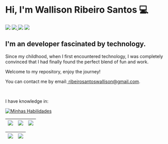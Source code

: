 <h1> Hi, I'm Wallison Ribeiro Santos 💻</h1>

<div> 
     <a href="https://instagram.com/wallisonrib" target="_blank"><img src="https://img.shields.io/badge/-Instagram-%23E4405F?style=for-the-badge&logo=instagram&logoColor=white" target="_blank"></a> 
     <a href = "mailto:ribeirosantoswallison@gmail.com"><img src="https://img.shields.io/badge/Gmail-D14836?style=for-the-badge&logo=gmail&logoColor=white" target="_blank"</a>
     <a href="https://www.linkedin.com/in/wallisonribeirosantos/" target="_blank"><img src="https://img.shields.io/badge/-LinkedIn-%230077B5?style=for-the-badge&logo=linkedin&logoColor=white" target="_blank"></a>
     <a href="https://wa.me/++5538999011905" target="_blank"><img src="https://img.shields.io/badge/WhatsApp-25D366?style=for-the-badge&logo=whatsapp&logoColor=white" target="_blank"></a>
 </div>
<h2 align="left">
I'm an developer fascinated by technology.</h2>


Since my childhood, when I first encountered technology, I was completely convinced that I had finally found the perfect blend of fun and work.

Welcome to my repository, enjoy the journey!</p>

<p>You can contact me by email:<a href="mailto:ribeirosantoswallison@gmail.com"> ribeirosantoswallison@gmail.com</a>.</p> 
<br>

<p>I have knowledge in: </p>
<div align="left">

[![Minhas Habilidades](https://skillicons.dev/icons?i=html,css,js,nodejs,react,php,laravel,figma,git,mongodb,mysql,postman
)](https://skillicons.dev) 
  </div>
  
  | ![](http://github-profile-summary-cards.vercel.app/api/cards/stats?username=WallisonRib&theme=nord_dark) | ![](http://github-profile-summary-cards.vercel.app/api/cards/repos-per-language?username=WallisonRib&hide=Html&theme=nord_dark) | ![](http://github-profile-summary-cards.vercel.app/api/cards/most-commit-language?username=WallisonRib&theme=nord_dark) |
| :-: | :-: | :-: |

| ![](http://github-profile-summary-cards.vercel.app/api/cards/profile-details?username=WallisonRib&theme=nord_dark) | ![](https://github-readme-streak-stats.herokuapp.com/?user=WallisonRib&hide_border=true&date_format=M%20j%5B%2C%20Y%5D&background=2D3742&stroke=2D3742&ring=6bbbca&fire=6bbbca&currStreakNum=fff&sideNums=6bbbca&currStreakLabel=6bbbca&sideLabels=fff&dates=fff) |
| :-: | :-: |
